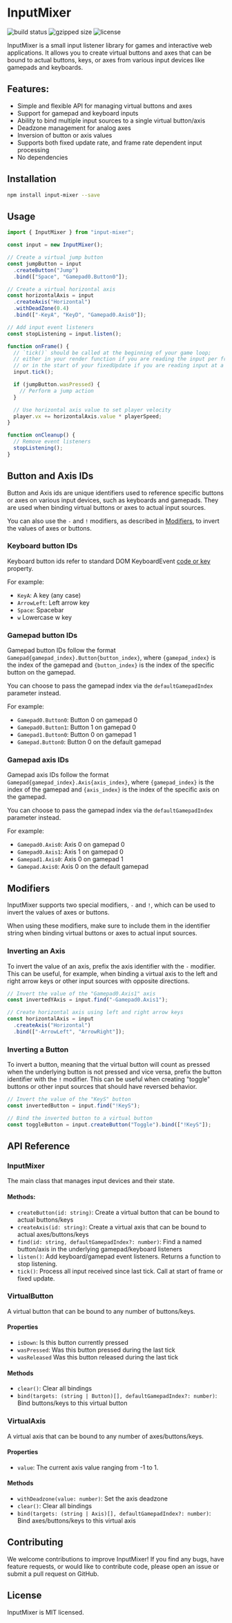 # InputMixer

![build status](https://img.shields.io/github/actions/workflow/status/jpdutoit/input-mixer/publish.yml)
![gzipped size](https://img.shields.io/bundlephobia/minzip/input-mixer)
![license](https://img.shields.io/npm/l/input-mixer)

InputMixer is a small input listener library for games and interactive web applications. It allows you to create virtual buttons and axes that can be bound to actual buttons, keys, or axes from various input devices like gamepads and keyboards.

## Features:

- Simple and flexible API for managing virtual buttons and axes
- Support for gamepad and keyboard inputs
- Ability to bind multiple input sources to a single virtual button/axis
- Deadzone management for analog axes
- Inversion of button or axis values
- Supports both fixed update rate, and frame rate dependent input processing
- No dependencies

## Installation

```bash
npm install input-mixer --save
```

## Usage

```ts
import { InputMixer } from "input-mixer";

const input = new InputMixer();

// Create a virtual jump button
const jumpButton = input
  .createButton("Jump")
  .bind(["Space", "Gamepad0.Button0"]);

// Create a virtual horizontal axis
const horizontalAxis = input
  .createAxis("Horizontal")
  .withDeadZone(0.4)
  .bind(["-KeyA", "KeyD", "Gamepad0.Axis0"]);

// Add input event listeners
const stopListening = input.listen();

function onFrame() {
  // `tick()` should be called at the beginning of your game loop;
  // either in your render function if you are reading the input per frame,
  // or in the start of your fixedUpdate if you are reading input at a fixed rate.
  input.tick();

  if (jumpButton.wasPressed) {
    // Perform a jump action
  }

  // Use horizontal axis value to set player velocity
  player.vx += horizontalAxis.value * playerSpeed;
}

function onCleanup() {
  // Remove event listeners
  stopListening();
}
```

## Button and Axis IDs

Button and Axis ids are unique identifiers used to reference specific buttons or axes on various input devices, such as keyboards and gamepads. They are used when binding virtual buttons or axes to actual input sources.

You can also use the `-` and `!` modifiers, as described in [Modifiers](#modifiers), to invert the values of axes or buttons.

### Keyboard button IDs

Keyboard button ids refer to standard DOM KeyboardEvent [code or key](https://keycode.info/) property.

For example:

- `KeyA`: A key (any case)
- `ArrowLeft`: Left arrow key
- `Space`: Spacebar
- `w` Lowercase w key

### Gamepad button IDs

Gamepad button IDs follow the format `Gamepad{gamepad_index}.Button{button_index}`, where `{gamepad_index}` is the index of the gamepad and `{button_index}` is the index of the specific button on the gamepad.

You can choose to pass the gamepad index via the `defaultGamepadIndex` parameter instead.

For example:

- `Gamepad0.Button0`: Button 0 on gamepad 0
- `Gamepad0.Button1`: Button 1 on gamepad 0
- `Gamepad1.Button0`: Button 0 on gamepad 1
- `Gamepad.Button0`: Button 0 on the default gamepad

### Gamepad axis IDs

Gamepad axis IDs follow the format `Gamepad{gamepad_index}.Axis{axis_index}`, where `{gamepad_index}` is the index of the gamepad and `{axis_index}` is the index of the specific axis on the gamepad.

You can choose to pass the gamepad index via the `defaultGamepadIndex` parameter instead.

For example:

- `Gamepad0.Axis0`: Axis 0 on gamepad 0
- `Gamepad0.Axis1`: Axis 1 on gamepad 0
- `Gamepad1.Axis0`: Axis 0 on gamepad 1
- `Gamepad.Axis0`: Axis 0 on the default gamepad

## Modifiers

InputMixer supports two special modifiers, `-` and `!`, which can be used to invert the values of axes or buttons.

When using these modifiers, make sure to include them in the identifier string when binding virtual buttons or axes to actual input sources.

### Inverting an Axis

To invert the value of an axis, prefix the axis identifier with the `-` modifier. This can be useful, for example, when binding a virtual axis to the left and right arrow keys or other input sources with opposite directions.

```ts
// Invert the value of the "Gamepad0.Axis1" axis
const invertedYAxis = input.find("-Gamepad0.Axis1");

// Create horizontal axis using left and right arrow keys
const horizontalAxis = input
  .createAxis("Horizontal")
  .bind(["-ArrowLeft", "ArrowRight"]);
```

### Inverting a Button

To invert a button, meaning that the virtual button will count as pressed when the underlying button is not pressed and vice versa, prefix the button identifier with the `!` modifier. This can be useful when creating "toggle" buttons or other input sources that should have reversed behavior.

```ts
// Invert the value of the "KeyS" button
const invertedButton = input.find("!KeyS");

// Bind the inverted button to a virtual button
const toggleButton = input.createButton("Toggle").bind(["!KeyS"]);
```

## API Reference

### InputMixer

The main class that manages input devices and their state.

#### Methods:

- `createButton(id: string)`: Create a virtual button that can be bound to actual buttons/keys
- `createAxis(id: string)`: Create a virtual axis that can be bound to actual axes/buttons/keys
- `find(id: string, defaultGamepadIndex?: number)`: Find a named button/axis in the underlying gamepad/keyboard listeners
- `listen()`: Add keyboard/gamepad event listeners. Returns a function to stop listening.
- `tick()`: Process all input received since last tick. Call at start of frame or fixed update.

### VirtualButton

A virtual button that can be bound to any number of buttons/keys.

#### Properties

- `isDown`: Is this button currently pressed
- `wasPressed`: Was this button pressed during the last tick
- `wasReleased` Was this button released during the last tick

#### Methods

- `clear()`: Clear all bindings
- `bind(targets: (string | Button)[], defaultGamepadIndex?: number)`: Bind buttons/keys to this virtual button

### VirtualAxis

A virtual axis that can be bound to any number of axes/buttons/keys.

#### Properties

- `value`: The current axis value ranging from -1 to 1.

#### Methods

- `withDeadzone(value: number)`: Set the axis deadzone
- `clear()`: Clear all bindings
- `bind(targets: (string | Axis)[], defaultGamepadIndex?: number)`: Bind axes/buttons/keys to this virtual axis

## Contributing

We welcome contributions to improve InputMixer! If you find any bugs, have feature requests, or would like to contribute code, please open an issue or submit a pull request on GitHub.

## License

InputMixer is MIT licensed.
